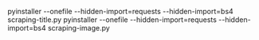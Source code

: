 pyinstaller --onefile --hidden-import=requests --hidden-import=bs4 scraping-title.py 
pyinstaller --onefile --hidden-import=requests --hidden-import=bs4 scraping-image.py 
